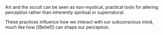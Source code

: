 Art and the occult can be seen as non-mystical, practical tools for altering perception rather than inherently spiritual or supernatural.

These practices influence how we interact with our subconscious mind, much like how [[Belief]] can shape our perception.
